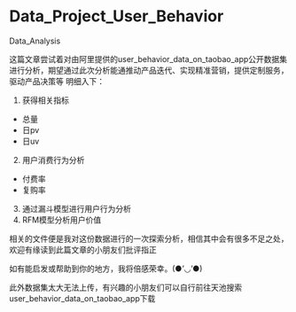 # Data_Project_User_Behavior
Data_Analysis

这篇文章尝试着对由阿里提供的user_behavior_data_on_taobao_app公开数据集进行分析，期望通过此次分析能通推动产品迭代、实现精准营销，提供定制服务，驱动产品决策等
明细入下：
1. 获得相关指标
- 总量
- 日pv
- 日uv
2. 用户消费行为分析
- 付费率
- 复购率
3.  通过漏斗模型进行用户行为分析
4. RFM模型分析用户价值

相关的文件便是我对这份数据进行的一次探索分析，相信其中会有很多不足之处，欢迎有缘读到此篇文章的小朋友们批评指正

如有能启发或帮助到你的地方，我将倍感荣幸。(●’◡’●)

此外数据集太大无法上传，有兴趣的小朋友们可以自行前往天池搜索user_behavior_data_on_taobao_app下载
